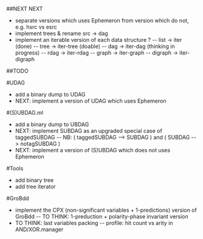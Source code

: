 ##NEXT NEXT
- separate versions which uses Ephemeron from version which do not, e.g. hsrc vs esrc
- implement trees & rename src -> dag
- implement an iterable version of each data structure ?
-- list -> iter (done)
-- tree -> iter-tree (doable)
-- dag  -> iter-dag (thinking in progress)
-- rdag -> iter-rdag
-- graph -> iter-graph
-- digraph -> iter-digraph


##TODO

#UDAG
- add a binary dump to UDAG
- NEXT: implement a version of UDAG which uses Ephemeron

#(S)UBDAG.ml
- add a binary dump to UBDAG
- NEXT: implement SUBDAG as an upgraded special case of taggedSUBDAG
	-- NB: ( taggedSUBDAG --> SUBDAG ) and ( SUBDAG --> notagSUBDAG )
- NEXT: implement a version of (S)UBDAG which does not uses Ephemeron

#Tools
- add binary tree
- add tree iterator

#GroBdd
- implement the CPX (non-significant variables + 1-predictions) version of GroBdd
	-- TO THINK: 1-preduction + polarity-phase invariant version
- TO THINK: last variables packing
	-- profile: hit count vs arity in AND/XOR.manager
